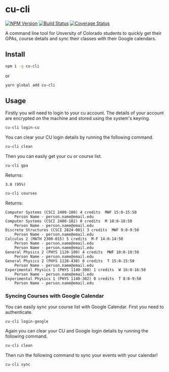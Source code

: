 # cu-cli

[![NPM Version](https://img.shields.io/npm/v/cu-cli)](https://www.npmjs.com/package/cu-cli)
[![Build Status](https://travis-ci.com/kpfromer/cu-cli.svg?branch=master)](https://travis-ci.com/kpfromer/cu-cli)
[![Coverage Status](https://coveralls.io/repos/github/kpfromer/cu-cli/badge.svg?branch=master)](https://coveralls.io/github/kpfromer/cu-cli?branch=master)

A command line tool for Unversity of Colorado students to quickly get their GPAs, course details and sync their classes with their Google calendars.

## Install

```bash
npm i -g cu-cli
```

or

```bash
yarn global add cu-cli
```

## Usage

Firstly you will need to login to your cu account. The details of your account
are encrypted on the machine and stored using the system's keyring.

```bash
cu-cli login-cu
```

You can clear your CU login details by running the following command.

```bash
cu-cli clean
```

Then you can easily get your cu or course list.

```bash
cu-cli gpa
```

Returns:

```
3.8 (95%)
```

```bash
cu-cli courses
```

Returns:

```
Computer Systems (CSCI 2400-100) 4 credits  MWF 15:0-15:50
	Person Name - person.name@email.edu
Computer Systems (CSCI 2400-102) 0 credits  M 18:0-18:50
	Person Name - person.name@email.edu
Discrete Structures (CSCI 2824-001) 3 credits  MWF 9:0-9:50
	Person Name - person.name@email.edu
Calculus 2 (MATH 2300-015) 5 credits  M-F 14:0-14:50
	Person Name - person.name@email.edu
    Person Name - person.name@email.edu
General Physics 2 (PHYS 1120-100) 4 credits  MWF 10:0-10:50
	Person Name - person.name@email.edu
General Physics 2 (PHYS 1120-430) 0 credits  T 15:0-15:50
	Person Name - person.name@email.edu
Experimental Physics 1 (PHYS 1140-300) 1 credits  W 16:0-16:50
	Person Name - person.name@email.edu
Experimental Physics 1 (PHYS 1140-302) 0 credits  T 8:0-9:50
	Person Name - person.name@email.edu
```

### Syncing Courses with Google Calendar

You can easily sync your course list with Google Calendar. First you need to authenticate.

```
cu-cli login-google
```

Again you can clear your CU and Google login details by running the following command.

```bash
cu-cli clean
```

Then run the following command to sync your events with your calendar!

```bash
cu-cli sync
```
